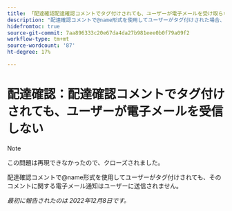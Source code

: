 ```yaml
---
title: 「配達確認配達確認コメントでタグ付けされても、ユーザーが電子メールを受け取らない"
description: "配達確認コメントで@name形式を使用してユーザーがタグ付けされた場合、ユーザーはコメントに関する電子メール通知を受け取りません。"
hidefromtoc: true
source-git-commit: 7aa896333c20e67da4da27b981eee0b0f79a09f2
workflow-type: tm+mt
source-wordcount: '87'
ht-degree: 17%

---
```



# 配達確認：配達確認コメントでタグ付けされても、ユーザーが電子メールを受信しない

>[!NOTE]
>
>この問題は再現できなかったので、クローズされました。

配達確認コメントで@name形式を使用してユーザーがタグ付けされても、そのコメントに関する電子メール通知はユーザーに送信されません。

_最初に報告されたのは 2022年12月8日です。_

